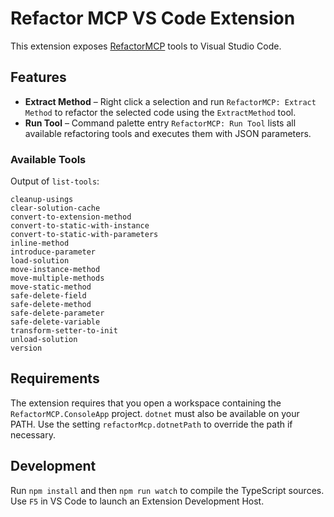 # Refactor MCP VS Code Extension

This extension exposes [RefactorMCP](../README.md) tools to Visual Studio Code.

## Features

- **Extract Method** – Right click a selection and run `RefactorMCP: Extract Method` to refactor the selected code using the `ExtractMethod` tool.
- **Run Tool** – Command palette entry `RefactorMCP: Run Tool` lists all available refactoring tools and executes them with JSON parameters.

### Available Tools

Output of `list-tools`:

```
cleanup-usings
clear-solution-cache
convert-to-extension-method
convert-to-static-with-instance
convert-to-static-with-parameters
inline-method
introduce-parameter
load-solution
move-instance-method
move-multiple-methods
move-static-method
safe-delete-field
safe-delete-method
safe-delete-parameter
safe-delete-variable
transform-setter-to-init
unload-solution
version
```

## Requirements

The extension requires that you open a workspace containing the `RefactorMCP.ConsoleApp` project. `dotnet` must also be available on your PATH. Use the setting `refactorMcp.dotnetPath` to override the path if necessary.

## Development

Run `npm install` and then `npm run watch` to compile the TypeScript sources. Use `F5` in VS Code to launch an Extension Development Host.
